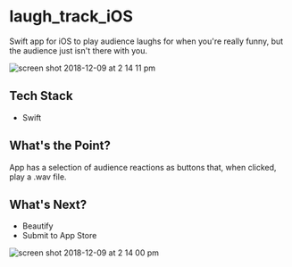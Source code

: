 # laugh_track_iOS
Swift app for iOS to play audience laughs for when you're really funny, but the audience just isn't there with you.

![screen shot 2018-12-09 at 2 14 11 pm](https://user-images.githubusercontent.com/21090906/49702434-a034b680-fbbd-11e8-9b3e-2c22b4f6b587.png)

## Tech Stack
- Swift

## What's the Point?
App has a selection of audience reactions as buttons that, when clicked, play a .wav file.

## What's Next?
- Beautify
- Submit to App Store

![screen shot 2018-12-09 at 2 14 00 pm](https://user-images.githubusercontent.com/21090906/49702439-b04c9600-fbbd-11e8-9017-8f7c30a02fe3.png)
